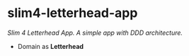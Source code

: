 # slim4-letterhead-app

*Slim 4 Letterhead App. A simple app with DDD architecture.*

- Domain as **Letterhead**